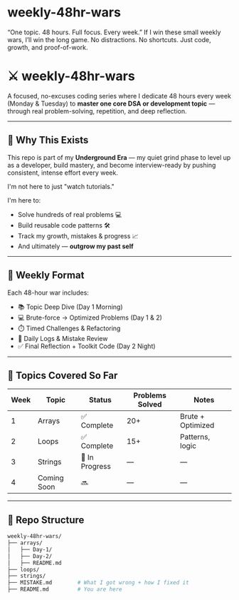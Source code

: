 # weekly-48hr-wars
“One topic. 48 hours. Full focus. Every week.” If I win these small weekly wars, I’ll win the long game. No distractions. No shortcuts. Just code, growth, and proof-of-work.
# ⚔️ weekly-48hr-wars

A focused, no-excuses coding series where I dedicate 48 hours every week (Monday & Tuesday) to **master one core DSA or development topic** — through real problem-solving, repetition, and deep reflection.

---

## 🧠 Why This Exists

This repo is part of my **Underground Era** — my quiet grind phase to level up as a developer, build mastery, and become interview-ready by pushing consistent, intense effort every week.

I'm not here to just "watch tutorials."

I'm here to:
- Solve hundreds of real problems 💻
- Build reusable code patterns 🛠️
- Track my growth, mistakes & progress 📈
- And ultimately — **outgrow my past self**

---

## 📅 Weekly Format

Each 48-hour war includes:
- 📚 Topic Deep Dive (Day 1 Morning)
- 💻 Brute-force → Optimized Problems (Day 1 & 2)
- ⏱️ Timed Challenges & Refactoring
- 📝 Daily Logs & Mistake Review
- ✅ Final Reflection + Toolkit Code (Day 2 Night)

---

## 📂 Topics Covered So Far

| Week | Topic     | Status     | Problems Solved | Notes |
|------|-----------|------------|------------------|-------|
| 1    | Arrays    | ✅ Complete | 20+              | Brute + Optimized |
| 2    | Loops     | ✅ Complete | 15+              | Patterns, logic |
| 3    | Strings   | 🚧 In Progress | —            | —     |
| 4    | Coming Soon | 🔜        | —               | —     |

---

## 🧾 Repo Structure

```bash
weekly-48hr-wars/
├── arrays/
│   ├── Day-1/
│   ├── Day-2/
│   ├── README.md
├── loops/
├── strings/
├── MISTAKE.md        # What I got wrong + how I fixed it
├── README.md         # You are here
